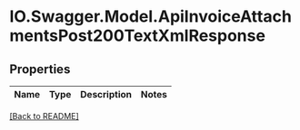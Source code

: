 # IO.Swagger.Model.ApiInvoiceAttachmentsPost200TextXmlResponse
## Properties

Name | Type | Description | Notes
------------ | ------------- | ------------- | -------------

 [[Back to README]](../README.md)

